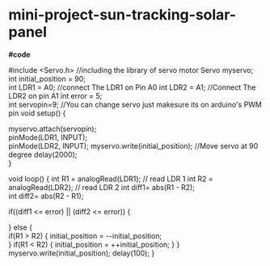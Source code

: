 # mini-project-sun-tracking-solar-panel
**#code**

#include <Servo.h>      //including the library of servo motor
Servo myservo;            
int initial_position = 90;  
int LDR1 = A0;          //connect The LDR1 on Pin A0
int LDR2 = A1;          //Connect The LDR2 on pin A1
int error = 5;          
int servopin=9;         //You can change servo just makesure its on arduino's PWM pin
void setup()
{

  myservo.attach(servopin);  
  pinMode(LDR1, INPUT);  
  pinMode(LDR2, INPUT);
  myservo.write(initial_position);   //Move servo at 90 degree
  delay(2000);          
}  
 
void loop()
{
  int R1 = analogRead(LDR1); // read  LDR 1
  int R2 = analogRead(LDR2); // read  LDR 2
  int diff1= abs(R1 - R2);  
  int diff2= abs(R2 - R1);
 
  if((diff1 <= error) || (diff2 <= error)) {
   
  } else {    
    if(R1 > R2)
    {
      initial_position = --initial_position;  
    }
    if(R1 < R2)
    {
      initial_position = ++initial_position;
    }
  }
  myservo.write(initial_position);
  delay(100);
}
